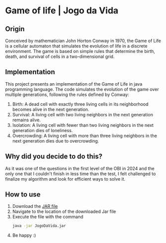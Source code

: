 # Game of life | Jogo da Vida
## Origin
Conceived by mathematician John Horton Conway in 1970, the Game of Life is a cellular automaton that simulates the evolution of life in a discrete environment. 
The game is based on simple rules that determine the birth, death, and survival of cells in a two-dimensional grid.

## Implementation
This project presents an implementation of the Game of Life in java programming language. The code simulates the evolution of the game over multiple generations, 
following the rules defined by Conway:

1. Birth: A dead cell with exactly three living cells in its neighborhood becomes alive in the next generation.
2. Survival: A living cell with two living neighbors in the next generation remains alive.
3. Isolation: A living cell with fewer than two living neighbors in the next generation dies of loneliness.
4. Overcrowding: A living cell with more than three living neighbors in the next generation dies due to overcrowding.

## Why did you decide to do this?
As it was one of the questions in the first level of the OBI in 2024 and the only one that I couldn't finish in less time than the test, 
I felt challenged to finalize my algorithm and look for efficient ways to solve it.

## How to use
1. Download the [JAR file](https://github.com/AndreKaled/JogoDaVida/releases/download/v1.o/JogoDaVida.jar)
2. Navigate to the location of the downloaded Jar file
3. Execute the file with the command
   ```cmd
   java -jar JogoDaVida.jar
   ```
5. Be happy :)
